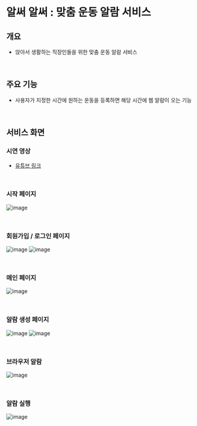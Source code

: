 # 알써 알써 : 맞춤 운동 알람 서비스
## 개요
- 앉아서 생활하는 직장인들을 위한 맞춤 운동 알람 서비스

<br>

## 주요 기능
- 사용자가 지정한 시간에 원하는 운동을 등록하면 해당 시간에 웹 알람이 오는 기능

<br>

## 서비스 화면
### 시연 영상
- [유튜브 링크](https://www.youtube.com/watch?v=t-qRwD1HJkY)

<br>

### 시작 페이지
![image](https://github.com/user-attachments/assets/7eb9ecd6-4738-4a00-8a2a-797789b5d610)

<br>

### 회원가입 / 로그인 페이지
![image](https://github.com/user-attachments/assets/5b09a1fc-a431-426c-af02-c82aa8c2ef11)
![image](https://github.com/user-attachments/assets/ba732632-7958-45be-aeab-b1929fa43eb2)

<br>

### 메인 페이지
![image](https://github.com/user-attachments/assets/b636fef1-5632-4870-9bc1-c68fe190dac2)

<br>

### 알람 생성 페이지

![image](https://github.com/user-attachments/assets/251a0d4d-779e-47e3-b8e1-c38a13f2e5c0)
![image](https://github.com/user-attachments/assets/26e3a3b9-bcd2-42a5-9e7b-510041377e37)

<br>

### 브라우저 알람
![image](https://github.com/user-attachments/assets/d426a2d2-45cf-412c-b9fb-7d3a91ff6479)

<br>

### 알람 실행
![image](https://github.com/user-attachments/assets/7b8dfcf9-8e5a-4f8c-ab94-9aee50bc84de)




